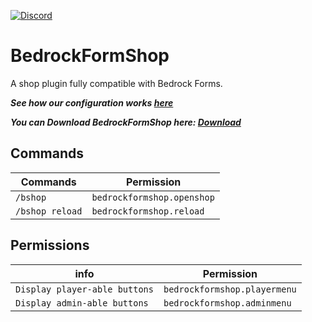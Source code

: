 [![Discord](https://img.shields.io/discord/853331530004299807?color=7289da&label=discord&logo=discord&logoColor=white)](https://discord.gg/M2SvqCu4e9)

# BedrockFormShop
A shop plugin fully compatible with Bedrock Forms.

_**See how our configuration works [here](https://github.com/kejonaMC/BedrockFormShop/wiki)**_

_**You can Download BedrockFormShop here: [Download](https://ci.kejona.dev/job/BedrockFormShop/job/master/)**_

## Commands

| Commands | Permission |
| --- | --- |
| `/bshop` | `bedrockformshop.openshop` |
| `/bshop reload` | `bedrockformshop.reload` |

## Permissions

| info | Permission |
| --- | --- |
| `Display player-able buttons` | `bedrockformshop.playermenu` |
| `Display admin-able buttons` | `bedrockformshop.adminmenu` |
